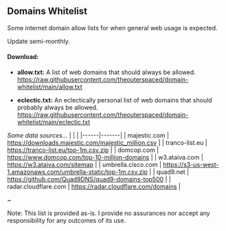 ## Domains Whitelist

Some internet domain allow lists for when general web usage is expected.

Update semi-monthly.


#### Download:

* **allow.txt:** A list of web domains that should always be allowed.
    https://raw.githubusercontent.com/theouterspaced/domain-whitelist/main/allow.txt
  
* **eclectic.txt:** An eclectically personal list of web domains that should probably always be allowed.
  https://raw.githubusercontent.com/theouterspaced/domain-whitelist/main/eclectic.txt

*Some data sources...*
| | |
|------|-------|
| majestic.com | https://downloads.majestic.com/majestic_million.csv |
| tranco-list.eu | https://tranco-list.eu/top-1m.csv.zip |
| domcop.com | https://www.domcop.com/top-10-million-domains |
| w3.ataiva.com | https://w3.ataiva.com/sitemap |
| umbrella.cisco.com | https://s3-us-west-1.amazonaws.com/umbrella-static/top-1m.csv.zip |
| quad9.net | https://github.com/Quad9DNS/quad9-domains-top500 |
| radar.cloudflare.com | https://radar.cloudflare.com/domains |

~

Note: This list is provided as-is. I provide no assurances nor accept any responsibility for any outcomes of its use.
